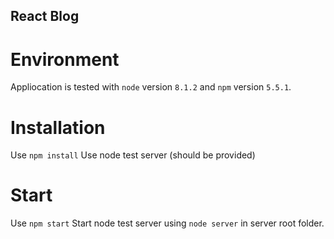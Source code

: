 ## React Blog

# Environment
Appliocation is tested with `node` version `8.1.2` and `npm` version `5.5.1`. 

# Installation

Use `npm install`
Use node test server (should be provided)

# Start

Use `npm start`
Start node test server using `node server` in server root folder.

